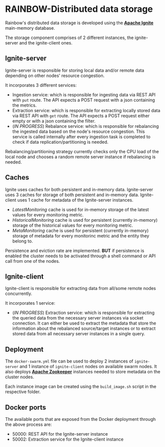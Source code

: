 # RAINBOW-Distributed data storage

Rainbow's distributed data storage is developed using the [**Apache Ignite**](https://ignite.apache.org/) main-memory database.

The storage component comprises of 2 different instances, the ignite-server and the ignite-client ones.

## Ignite-server

Ignite-server is responsible for storing local data and/or remote data depending on other nodes' resource congestion. 

It incorporates 3 different services:

- Ingestion service: which is responsible for ingesting data via REST API with `put` route. The API expects a POST request with a json containing the metrics.
- Extraction service: which is responsible for extracting locally stored data via REST API with `get` route. The API expects a POST request either empty or with a json containing the filter.
- (*IN PROGRESS*) Rebalance service: which is responsible for rebalancing the ingested data based on the node's resource congestion. This service is called internally after every ingestion task is completed to check if data replication/partitioning is needed.  

Rebalancing/partitioning strategy currently checks only the CPU load of the local node and chooses a random remote server instance if rebalancing is needed.

## Caches

Ignite uses caches for both persistent and in-memory data. Ignite-server uses 3 caches for storage of both persistent and in-memory data. Ignite-client uses 1 cache for metadata of the Ignite-server instances.

- *LatestMonitoring* cache is used for in-memory storage of the latest values for every monitoring metric.
- *HistoricalMonitoring* cache is used for persistent (currently in-memory) storage of the historical values for every monitoring metric.
- *MetaMonitoring* cache is used for persistent (currently in-memory) storage of metadata for every monitorinc metric and the entity they belong to.

Persistence and eviction rate are implemented. **BUT** if persistence is enabled the cluster needs to be activated through a shell command or API call from one of the nodes.

## Ignite-client

Ignite-client is responsible for extracting data from all/some remote nodes concurrently. 

It incorporates 1 service: 

- (*IN PROGRESS*) Extraction service: which is responsible for extracting the queried data from the necessary server instances via socket connection. It can either be used to extract the metadata that store the information about the rebalanced source/target instances or to extract stored data from all necessary server instances in a single query. 

## Deployment

The `docker-swarm.yml` file can be used to deploy 2 instances of `ignite-server` and 1 instance of `ignite-client` nodes on available swarm nodes. It also deploys [**Apache Zookeeper**](https://zookeeper.apache.org/) instances needed to store metadata on the cluster nodes.

Each instance image can be created using the `build_image.sh` script in the respective folder.

## Docker ports

The available ports that are exposed from the Docker deployment through the above process are:

- 50000: REST API for the Ignite-server instance
- 50002: Extraction service for the Ignite-client instance

